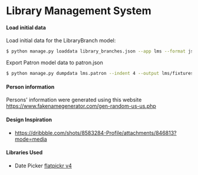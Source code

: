 # Library Management System

#### Load initial data

Load initial data for the LibraryBranch model:

```bash
$ python manage.py loaddata library_branches.json --app lms --format json
```

Export Patron model data to patron.json

```bash
$ python manage.py dumpdata lms.patron --indent 4 --output lms/fixtures/patrons.json
```

#### Person information

Persons' information were generated using this website https://www.fakenamegenerator.com/gen-random-us-us.php

#### Design Inspiration

- https://dribbble.com/shots/8583284-Profile/attachments/846813?mode=media

#### Libraries Used

- Date Picker [flatpickr v4](https://flatpickr.js.org/)
